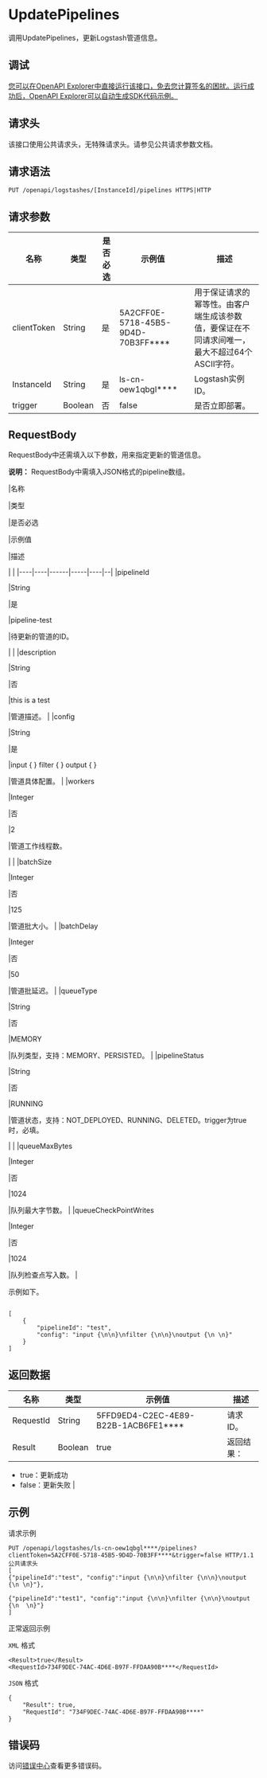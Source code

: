 # UpdatePipelines

调用UpdatePipelines，更新Logstash管道信息。

## 调试

[您可以在OpenAPI Explorer中直接运行该接口，免去您计算签名的困扰。运行成功后，OpenAPI Explorer可以自动生成SDK代码示例。](https://api.aliyun.com/#product=elasticsearch&api=UpdatePipelines&type=ROA&version=2017-06-13)

## 请求头

该接口使用公共请求头，无特殊请求头。请参见公共请求参数文档。

## 请求语法

```
PUT /openapi/logstashes/[InstanceId]/pipelines HTTPS|HTTP
```

## 请求参数

|名称|类型|是否必选|示例值|描述|
|--|--|----|---|--|
|clientToken|String|是|5A2CFF0E-5718-45B5-9D4D-70B3FF\*\*\*\*|用于保证请求的幂等性。由客户端生成该参数值，要保证在不同请求间唯一，最大不超过64个ASCII字符。 |
|InstanceId|String|是|ls-cn-oew1qbgl\*\*\*\*|Logstash实例ID。 |
|trigger|Boolean|否|false|是否立即部署。 |

## RequestBody

RequestBody中还需填入以下参数，用来指定更新的管道信息。

**说明：** RequestBody中需填入JSON格式的pipeline数组。

|名称

|类型

|是否必选

|示例值

|描述

| |
|----|----|------|-----|----|--|
|pipelineId

|String

|是

|pipeline-test

|待更新的管道的ID。

| |
|description

|String

|否

|this is a test

|管道描述。 |
|config

|String

|是

|input \{ \} filter \{ \} output \{ \}

|管道具体配置。 |
|workers

|Integer

|否

|2

|管道工作线程数。

| |
|batchSize

|Integer

|否

|125

|管道批大小。 |
|batchDelay

|Integer

|否

|50

|管道批延迟。 |
|queueType

|String

|否

|MEMORY

|队列类型，支持：MEMORY、PERSISTED。 |
|pipelineStatus

|String

|否

|RUNNING

|管道状态，支持：NOT\_DEPLOYED、RUNNING、DELETED。trigger为true时，必填。

| |
|queueMaxBytes

|Integer

|否

|1024

|队列最大字节数。 |
|queueCheckPointWrites

|Integer

|否

|1024

|队列检查点写入数。 |

示例如下。

```

[
    {
        "pipelineId": "test",
        "config": "input {\n\n}\nfilter {\n\n}\noutput {\n \n}"
    }
]

```

## 返回数据

|名称|类型|示例值|描述|
|--|--|---|--|
|RequestId|String|5FFD9ED4-C2EC-4E89-B22B-1ACB6FE1\*\*\*\*|请求ID。 |
|Result|Boolean|true|返回结果：

 -   true：更新成功
-   false：更新失败 |

## 示例

请求示例

```
PUT /openapi/logstashes/ls-cn-oew1qbgl****/pipelines?clientToken=5A2CFF0E-5718-45B5-9D4D-70B3FF****&trigger=false HTTP/1.1
公共请求头
[
{"pipelineId":"test", "config":"input {\n\n}\nfilter {\n\n}\noutput {\n \n}"},

{"pipelineId":"test1", "config":"input {\n\n}\nfilter {\n\n}\noutput {\n  \n}"}
]
```

正常返回示例

`XML` 格式

```
<Result>true</Result>
<RequestId>734F9DEC-74AC-4D6E-B97F-FFDAA90B****</RequestId>
```

`JSON` 格式

```
{
	"Result": true,
	"RequestId": "734F9DEC-74AC-4D6E-B97F-FFDAA90B****"
}
```

## 错误码

访问[错误中心](https://error-center.aliyun.com/status/product/elasticsearch)查看更多错误码。

